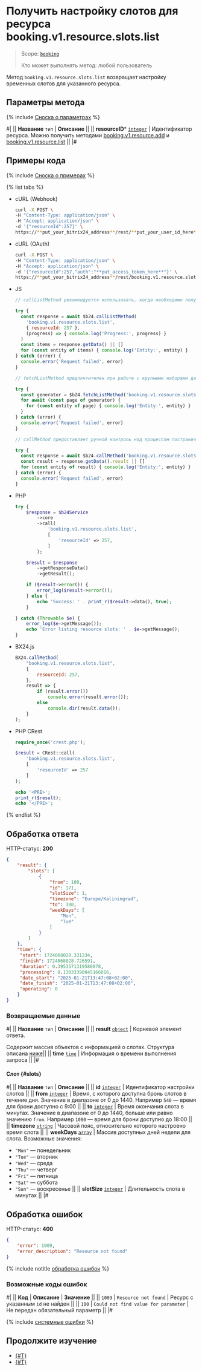 # Получить настройку слотов для ресурса booking.v1.resource.slots.list

> Scope: [`booking`](../../../scopes/permissions.md)
>
> Кто может выполнять метод: любой пользователь

Метод `booking.v1.resource.slots.list` возвращает настройку временных слотов для указанного ресурса.

## Параметры метода

{% include [Сноска о параметрах](../../../../_includes/required.md) %}

#|
|| **Название**
`тип` | **Описание** ||
|| **resourceID***
[`integer`](../../../data-types.md) | Идентификатор ресурса.
Можно получить методами [booking.v1.resource.add](../booking-v1-resource-add.md) и [booking.v1.resource.list](../booking-v1-resource-list.md) ||
|#

## Примеры кода

{% include [Сноска о примерах](../../../../_includes/examples.md) %}

{% list tabs %}

- cURL (Webhook)

    ```bash
    curl -X POST \
    -H "Content-Type: application/json" \
    -H "Accept: application/json" \
    -d '{"resourceId":257}' \
    https://**put_your_bitrix24_address**/rest/**put_your_user_id_here**/**put_your_webbhook_here**/booking.v1.resource.slots.list
    ```

- cURL (OAuth)

    ```bash
    curl -X POST \
    -H "Content-Type: application/json" \
    -H "Accept: application/json" \
    -d '{"resourceId":257,"auth":"**put_access_token_here**"}' \
    https://**put_your_bitrix24_address**/rest/booking.v1.resource.slots.list
    ```

- JS


    ```js
    // callListMethod рекомендуется использовать, когда необходимо получить весь набор списочных данных и объём записей относительно невелик (до примерно 1000 элементов). Метод загружает все данные сразу, что может привести к высокой нагрузке на память при работе с большими объемами.
    
    try {
      const response = await $b24.callListMethod(
        'booking.v1.resource.slots.list',
        { resourceId: 257 },
        (progress) => { console.log('Progress:', progress) }
      )
      const items = response.getData() || []
      for (const entity of items) { console.log('Entity:', entity) }
    } catch (error) {
      console.error('Request failed', error)
    }
    
    // fetchListMethod предпочтителен при работе с крупными наборами данных. Метод реализует итеративную выборку с использованием генератора, что позволяет обрабатывать данные по частям и эффективно использовать память.
    
    try {
      const generator = $b24.fetchListMethod('booking.v1.resource.slots.list', { resourceId: 257 }, 'ID')
      for await (const page of generator) {
        for (const entity of page) { console.log('Entity:', entity) }
      }
    } catch (error) {
      console.error('Request failed', error)
    }
    
    // callMethod предоставляет ручной контроль над процессом постраничного получения данных через параметр start. Подходит для сценариев, где требуется точное управление пакетами запросов. Однако при больших объемах данных может быть менее эффективным по сравнению с fetchListMethod.
    
    try {
      const response = await $b24.callMethod('booking.v1.resource.slots.list', { resourceId: 257 }, 0)
      const result = response.getData().result || []
      for (const entity of result) { console.log('Entity:', entity) }
    } catch (error) {
      console.error('Request failed', error)
    }
    ```

- PHP


    ```php
    try {
        $response = $b24Service
            ->core
            ->call(
                'booking.v1.resource.slots.list',
                [
                    'resourceId' => 257,
                ]
            );
    
        $result = $response
            ->getResponseData()
            ->getResult();
    
        if ($result->error()) {
            error_log($result->error());
        } else {
            echo 'Success: ' . print_r($result->data(), true);
        }
    
    } catch (Throwable $e) {
        error_log($e->getMessage());
        echo 'Error listing resource slots: ' . $e->getMessage();
    }
    ```

- BX24.js

    ```js
    BX24.callMethod(
        "booking.v1.resource.slots.list",
        {
            resourceId: 257,
        },
        result => {
            if (result.error())
                console.error(result.error());
            else
                console.dir(result.data());
        }
    );
    ```

- PHP CRest

    ```php
    require_once('crest.php');

    $result = CRest::call(
        'booking.v1.resource.slots.list',
        [
            'resourceId' => 257
        ]
    );

    echo '<PRE>';
    print_r($result);
    echo '</PRE>';
    ```

{% endlist %}

## Обработка ответа

HTTP-статус: **200**

```json
{
    "result": {
        "slots": [
            {
                "from": 100,
                "id": 171,
                "slotSize": 1,
                "timezone": "Europe/Kaliningrad",
                "to": 300,
                "weekDays": [
                    "Mon",
                    "Tue"
                ]
            }
        ]
    },
    "time": {
     "start": 1724068028.331234,
     "finish": 1724068028.726591,
     "duration": 0.3953571319580078,
     "processing": 0.13033390045166016,
     "date_start": "2025-01-21T13:47:08+02:00",
     "date_finish": "2025-01-21T13:47:08+02:00",
     "operating": 0
    }
}
```

### Возвращаемые данные

#|
|| **Название**
`тип` | **Описание** ||
|| **result**
[`object`](../../../data-types.md) | Корневой элемент ответа. 

Cодержит массив объектов с информацией о слотах. Структура описана [ниже](#slots)||
|| **time**
[`time`](../../../data-types.md#time) | Информация о времени выполнения запроса ||
|#

#### Слот {#slots}

#|
|| **Название**
`тип` | **Описание** ||
|| **id**
[`integer`](../../../data-types.md) | Идентификатор настройки слотов ||
|| **from**
[`integer`](../../../data-types.md) | Время, с которого доступна бронь слотов в течение дня. Значение в диапазоне от 0 до 1440. Например `540` — время для брони доступно с 9:00 ||
|| **to**
[`integer`](../../../data-types.md) | Время окончания слота в минутах. Значение в диапазоне от 0 до 1440, больше или равно значению `from`. Например `1080` — время для брони доступно до 18:00 ||
|| **timezone**
[`string`](../../../data-types.md) | Часовой пояс, относительно которого настроено время слота ||
|| **weekDays**
[`array`](../../../data-types.md) | Массив доступных дней недели для слота. Возможные значения: 
- `"Mon"` — понедельник
- `"Tue"` — вторник
- `"Wed"` — среда
- `"Thu"` — четверг
- `"Fri"` — пятница
- `"Sat"` — суббота
- `"Sun"` — воскресенье ||
|| **slotSize**
[`integer`](../../../data-types.md) | Длительность слота в минутах ||
|#

## Обработка ошибок

HTTP-статус: **400**

```json
{
    "error": 1009,
    "error_description": "Resource not found"
}
```

{% include notitle [обработка ошибок](../../../../_includes/error-info.md) %}

### Возможные коды ошибок

#|
|| **Код** | **Описание** | **Значение** ||
|| `1009` | `Resource not found` | Ресурс с указанным `id` не найден ||
|| `100` | `Could not find value for parameter` | Не передан обязательный параметр ||
|#

{% include [системные ошибки](../../../../_includes/system-errors.md) %}

## Продолжите изучение

- [{#T}](./booking-v1-resource-slots-set.md)
- [{#T}](./booking-v1-resource-slots-unset.md)